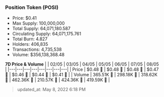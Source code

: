 
  ### Position Token (POSI)
  - Price: $0.41
  - Max Supply: 100,000,000
  - Total Supply: 64,071,180.587
  - Circulating Supply: 64,071,175.761
  - Total Burn: 4.827
  - Holders: 406,835
  - Transactions: 4,735,538
  - Volume: $356,138,368.48

  **7D Price & Volume**
  | | 02&#x2F;05 | 03&#x2F;05 | 04&#x2F;05 | 05&#x2F;05 | 06&#x2F;05 | 07&#x2F;05 | 08&#x2F;05 |
  |---|---|---|---|---|---|---|---|
  | Price | $0.48 🔻 | $0.48 🚀 | $0.48 🚀 | $0.47 🔻 | $0.46 🔻 | $0.44 🔻 | $0.41 🔻 |
  | Volume | 365.51K 🔻 | 298.18K 🔻 | 318.62K 🚀 | 462.36K 🚀 | 210.57K 🔻 | 424.36K 🚀 | 419.59K 🔻 |

  > updated_at: May 8, 2022 6:18 PM

